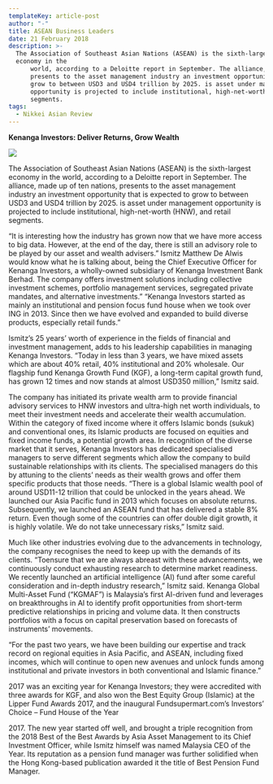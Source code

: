 ```yaml
---
templateKey: article-post
author: "-"
title: ASEAN Business Leaders
date: 21 February 2018
description: >-
  The Association of Southeast Asian Nations (ASEAN) is the sixth-largest
  economy in the
      world, according to a Deloitte report in September. The alliance, made up of ten nations,
      presents to the asset management industry an investment opportunity that is expected to
      grow to between USD3 and USD4 trillion by 2025. is asset under management
      opportunity is projected to include institutional, high-net-worth (HNW), and retail
      segments.
tags:
  - Nikkei Asian Review
---
```

**Kenanga Investors: Deliver Returns, Grow Wealth</h2>**

![](/img/2018-02-21-nikkei-asian-review-deliver-returns-grow-wealth.png)

<p>The Association of Southeast Asian Nations (ASEAN) is the sixth-largest economy in the
    world, according to a Deloitte report in September. The alliance, made up of ten nations,
    presents to the asset management industry an investment opportunity that is expected to
    grow to between USD3 and USD4 trillion by 2025. is asset under management
    opportunity is projected to include institutional, high-net-worth (HNW), and retail
    segments.</p>

<p>“It is interesting how the industry has grown now that we
    have more access to big data. However, at the end of the
    day, there is still an advisory role to be played by our asset
    and wealth advisers.” Ismitz Matthew De Alwis would know
    what he is talking about, being the Chief Executive Officer
    for Kenanga Investors, a wholly-owned subsidiary of
    Kenanga Investment Bank Berhad. The company offers
    investment solutions including collective investment
    schemes, portfolio management services, segregated
    private mandates, and alternative investments.” “Kenanga
    Investors started as mainly an institutional and pension
    focus fund house when we took over ING in 2013. Since
    then we have evolved and expanded to build diverse
    products, especially retail funds.”</p>

<p>Ismitz’s 25 years’ worth of experience in the fields of financial and investment
    management, adds to his leadership capabilities in managing Kenanga Investors. “Today
    in less than 3 years, we have mixed assets which are about 40% retail, 40% institutional
    and 20% wholesale. Our flagship fund Kenanga Growth Fund (KGF), a long-term capital
    growth fund, has grown 12 times and now stands at almost USD350 million,” Ismitz said.</p>

<p>The company has initiated its private wealth arm to provide financial advisory services to
    HNW investors and ultra-high net worth individuals, to meet their investment needs and
    accelerate their wealth accumulation. Within the category of fixed income where it offers
    Islamic bonds (sukuk) and conventional ones, its Islamic products are focused on
    equities and fixed income funds, a potential growth area. In recognition of the diverse
    market that it serves, Kenanga Investors has dedicated specialised managers to serve
    different segments which allow the company to build sustainable relationships with its
    clients. The specialised managers do this by attuning to the clients’ needs as their wealth
    grows and offer them specific products that those needs. “There is a global Islamic
    wealth pool of around USD11-12 trillion that could be unlocked in the years ahead. We
    launched our Asia Pacific fund in 2013 which focuses on absolute returns. Subsequently,
    we launched an ASEAN fund that has delivered a stable 8% return. Even though some of
    the countries can offer double digit growth, it is highly volatile. We do not take
    unnecessary risks,” Ismitz said.</p>

<p>Much like other industries evolving due to the advancements in technology, the company recognises the need to keep up with the demands of its clients. “Toensure that we are always
    abreast with these advancements, we continuously conduct exhausting research to determine market readiness. We recently launched an artificial
    intelligence (AI) fund after some careful consideration and in-depth industry research,”
    Ismitz said. Kenanga Global Multi-Asset Fund (“KGMAF”) is Malaysia’s first AI-driven
    fund and leverages on breakthroughs in AI to identify profit opportunities from short-term
    predictive relationships in pricing and volume data. It then constructs portfolios with a
    focus on capital preservation based on forecasts of instruments’ movements.</p>

<p>“For the past two years, we have been
    building our expertise and track record on
    regional equities in Asia Pacific, and
    ASEAN, including fixed incomes, which
    will continue to open new avenues and
    unlock funds among institutional and
    private investors in both conventional and
    Islamic finance.”</p>

<p> 2017 was an exciting year for Kenanga Investors; they were accredited with three awards
    for KGF, and also won the Best Equity Group (Islamic) at the Lipper Fund Awards 2017,
    and the inaugural Fundsupermart.com’s Investors’ Choice – Fund House of the Year</p>

<p>2017. The new year started off well, and brought a triple recognition from the 2018 Best
    of the Best Awards by Asia Asset Management to its Chief Investment Officer, while
    Ismitz himself was named Malaysia CEO of the Year. Its reputation as a pension fund
    manager was further solidified when the Hong Kong-based publication awarded it the title
    of Best Pension Fund Manager.</p>